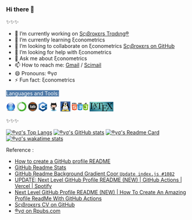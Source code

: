 
### Hi there 👋

✨✨✨

- 🔭 I’m currently working on [Sςιβrοκεrs Trαdιηg®](https://www.scibrokes.com)
- 🌱 I’m currently learning ξconometrics
- 👯 I’m looking to collaborate on ξconometrics [Sςιβrοκεrs on GitHub](https://www.github.com/scibrokes)
- 🤔 I’m looking for help with ξconometrics
- 💬 Ask me about ξconometrics
- 📫 How to reach me: [Gmail](mailto:englianhu@gmail.com) / [Scimail](mailto:englianhu@scibrokes.com)
- 😄 Pronouns: ®γσ
- ⚡ Fun fact: ξconometrics

<span style='color:white; background-color:#4E79A7;'>Languages and Tools:</span>

<img src='figure/rstudio.png' width='25'> <img src='figure/anaconda.png' width='27'> <img src='figure/jupyterlab.png' width='25'> <img src='figure/cpp.png' width='23'> <img src='figure/github.png' width='29'> <img src='figure/linux1.jpg' width='27'> <img src='figure/html-css-js.png' width='45'> <img src='figure/latex.jpg' width='65'>

✨✨✨

[![®γσ's Top Langs](https://github-readme-stats.vercel.app/api/top-langs/?username=englianhu&title_color=A10115&icon_color=DEG,EDAE01&text_color=EDAE01&bg_color=DEG,002C54,4CB5F5&show_icons=true&show_owner=true&langs_count=10&layout=compact)](https://github.com/englianhu/github-readme-stats)
[![®γσ's GitHub stats](https://github-readme-stats.vercel.app/api?username=englianhu&title_color=A10115&icon_color=DEG,EDAE01&text_color=EDAE01&bg_color=DEG,002C54,4CB5F5&show_icons=true)](https://github.com/englianhu/github-readme-stats)
[![®γσ's Readme Card](https://github-readme-stats.vercel.app/api/pin/?username=englianhu&title_color=A10115&icon_color=DEG,EDAE01&text_color=EDAE01&bg_color=DEG,002C54,4CB5F5&show_icons=true&show_owner=true&repo=github-readme-stats)](https://github.com/englianhu/github-readme-stats)
[![®γσ's wakatime stats](https://github-readme-stats.vercel.app/api/wakatime?username=englianhu&title_color=A10115&icon_color=DEG,EDAE01&text_color=EDAE01&bg_color=DEG,002C54,4CB5F5&show_icons=true&show_owner=true&layout=compact)](https://github.com/englianhu/github-readme-stats)

Reference :

- [How to create a GitHub profile README](https://youtu.be/vND_UY7xk24)
- [GitHub Readme Stats](https://github.com/anuraghazra/github-readme-stats)
- [GitHub Readme Background Gradient Coor `Update index.js #1082`](https://github.com/anuraghazra/github-readme-stats/pull/1082#issuecomment-847753937)
- [UPDATE: Next Level GitHub Profile README (NEW) | GitHub Actions | Vercel | Spotify](https://www.youtube.com/watch?v=n6d4KHSKqGk&t=107s)
- [Next Level GitHub Profile README (NEW) | How To Create An Amazing Profile ReadMe With GitHub Actions](https://www.youtube.com/watch?v=ECuqb5Tv9qI)
- [Sςιβrοκεrs CV on GitHub](https://www.github.com/scibrokes/owner)
- [®γσ on Rpubs.com](https://rpubs.com/englianhu)

